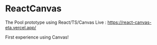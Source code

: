 # ReactCanvas
The Pool prototype using React/TS/Canvas
Live : https://react-canvas-eta.vercel.app/

First experience using Canvas!
